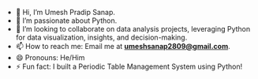 - 👋 Hi, I’m Umesh Pradip Sanap.
- 👀 I’m passionate about Python.
- 💞️ I’m looking to collaborate on data analysis projects, leveraging Python for data visualization, insights, and decision-making.
- 📫 How to reach me: Email me at **umeshsanap2809@gmail.com**.
- 😄 Pronouns: He/Him
- ⚡ Fun fact: I built a Periodic Table Management System using Python!

<!---
umeshsanap/umeshsanap is a ✨ special ✨ repository because its `README.md` (this file) appears on your GitHub profile.
You can click the Preview link to take a look at your changes.
--->
